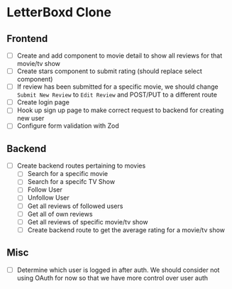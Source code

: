 # LetterBoxd Clone

## Frontend

- [ ] Create and add component to movie detail to show all reviews for that movie/tv show
- [ ] Create stars component to submit rating (should replace select component)
- [ ] If review has been submitted for a specific movie, we should change `Submit New Review` to `Edit Review` and POST/PUT to a different route
- [ ] Create login page
- [ ] Hook up sign up page to make correct request to backend for creating new user
- [ ] Configure form validation with Zod

## Backend

- [ ] Create backend routes pertaining to movies
  - [ ] Search for a specific movie
  - [ ] Search for a specifc TV Show
  - [ ] Follow User
  - [ ] Unfollow User
  - [ ] Get all reviews of followed users
  - [ ] Get all of own reviews
  - [ ] Get all reviews of specific movie/tv show
  - [ ] Create backend route to get the average rating for a movie/tv show

## Misc

- [ ] Determine which user is logged in after auth. We should consider not using OAuth for now so that we have more control over user auth
